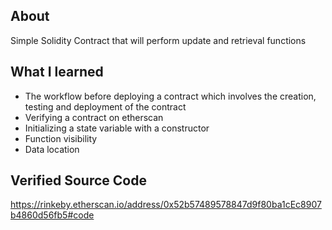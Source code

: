 ## About

Simple Solidity Contract that will perform update and retrieval functions

## What I learned

- The workflow before deploying a contract which involves the creation, testing and deployment of the contract
- Verifying a contract on etherscan
- Initializing a state variable with a constructor
- Function visibility
- Data location

## Verified Source Code

https://rinkeby.etherscan.io/address/0x52b57489578847d9f80ba1cEc8907b4860d56fb5#code
